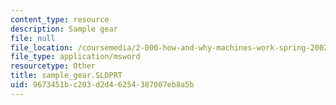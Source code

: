 ```yaml
---
content_type: resource
description: Sample gear
file: null
file_location: /coursemedia/2-000-how-and-why-machines-work-spring-2002/9673451bc203d2d46254387007eb8a5b_sample_gear.SLDPRT
file_type: application/msword
resourcetype: Other
title: sample_gear.SLDPRT
uid: 9673451b-c203-d2d4-6254-387007eb8a5b
---
```

